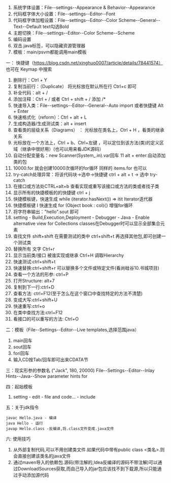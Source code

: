1. 系统字体设置：File--settings--Appearance & Behavior--Appearance
2. 代码框字体大小设置：File--settings--Editor--Font
3. 代码框字体加粗设置：File--settings--Editor--Color Scheme--General--Text--Default text勾选Bold
4. 主题切换：File--settings--Editor--Color Scheme--Scheme
5. 编码设置
6. 双击.java标签，可以隐藏资源管理器
7. 模板：main/psvm都能调用main模板

一： 快捷键（https://blog.csdn.net/xinghuo0007/article/details/78441574）
    也可在 Keymap 中搜索
1. 删除行：Ctrl + Y
2. 复制当前行：（Duplicate） 将光标放在默认所在行 Ctrl+c 即可
3. 补全代码：alt + /
4. 添加注释：Ctrl + / 或者 Ctrl + shift + / 添加 /*
5. 快速导入类：File--settings--Editor--General--Auto import 或者快捷键 Alt + Enter
6. 快速格式化（reform）：Ctrl + alt + L
7. 生成构造器/生成测试类：alt + insert
8. 查看类的层级关系（Diagrams） ： 光标放在类名上，Ctrl + H ，看类的继承关系
9. 光标放在一个方法上，Ctrl + b、Ctrl+左键 ，可以定位到该方法(类)的定义区域（继承中很好用）(也可以用来看JDK源码）
10. 自动分配变量名：new Scanner(System_.in).var回车
11  alt + enter:自动添加类的包
12. 10000.for 就会创建10000次循环的for循环 同样的 items.for 也可以
13. try-catch处理异常：将该代码块->选中->快捷键 ctrl + alt + t -> 选中 try-catch
14. 在接口或方法处CTRL+alt+b   查看实现或重写该接口或方法的类或者找子类
15. 显示所有的快捷模板的的快捷键 ctrl + j
16. 快捷模板键，快速生成 while (iterator.hasNext()) => itit Iterator迭代器
17. 快捷模板键 I   快速生成 for (Object book : col){} 增强for循环
18. 将字符串输出："hello".sout 即可
19. setting - Build,Execution,Deployment -
Debugger - Java - Enable alternative view for Collections classes在Debugger时可以显示全部集合元素
20. 查找文件 shift+shift 在需要测试的类中 ctrl+shift+t  再选择其他包,即可创建一个测试类
21. 替换所有 文字 Ctrl+r
22. 显示当前类/接口 被谁实现或继承 Ctrl+H 调取Hierarchy
23. 快速测试:ctrl+shift+t
24. 快速替换:ctrl+shift+r 可以替换多个文件或特定文件(看尚硅谷10.书城项目)
25. 查看一个方法的形参: ctrl+P
26. 打开Structure: alt+7
27. 复制到下一行:ctrl+D
28. 查看方法: ctrl+F12(至于怎么在这个窗口中查找特定的方法不清楚)
29. 变成大写:ctrl+shift+U
30. 快速重写:ctrl+o
31. 在类中查找方法:ctrl+F12
32. 看接口的可以重写的方法: Ctrl+O

二：模板（File--Settings--Editor--Live templates,选择范围java）
1. main回车
2. sout回车
3. fori回车
4. 输入CD按Tab/回车即可出来CDATA节


三：现实形参的参数名
("Jack", 180, 20000)
    File--Settings--Editor--Inlay Hints--Java--Show parameter hints for

四：起始模板
1. setting - edit - file and code... - include

五：关于jdk指令
```
javac Hello.java - 编译
java Hello - 运行
javap Hello.class -反编译,将.class文件变成.java文件
```
    
六: 使用技巧
1. 从外部复制代码,可以不用创建类文件.如果代码中带有public class <类名>.则会直接创建该类名的java文件
2. 通过maven导入的依赖包.源码(带注解的,Idea反编译的源码不带注解)可以通过DownloadSources获取,而自己导入的jar包应该找不到下载源,所以只能通过手动添加源代码